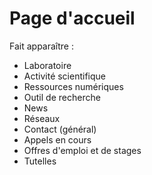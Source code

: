# Page d'accueil

Fait apparaître : 
- Laboratoire
- Activité scientifique
- Ressources numériques
- Outil de recherche
- News
- Réseaux
- Contact (général)
- Appels en cours
- Offres d'emploi et de stages
- Tutelles
